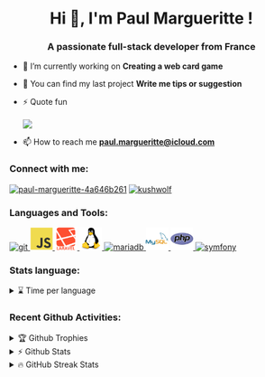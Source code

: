 <h1 align="center">Hi 👋, I'm Paul Margueritte !</h1>
<h3 align="center">A passionate full-stack developer from France</h3>


- 🔭 I’m currently working on **Creating a web card game**

- 🤝 You can find my last project **Write me tips or suggestion**

- ⚡ Quote fun <p><img align="center" src="https://camo.githubusercontent.com/d15f203ee03aec770c4cd57a57929ece543e1d18e55bc8d7ab886b3ba3874fe1/68747470733a2f2f726561646d652d6a6f6b65732e76657263656c2e6170702f6170693f6267436f6c6f723d2532333231323532392674657874436f6c6f723d2532336666646464322671436f6c6f723d2532336639343134342661436f6c6f723d25323339306265366426626f72646572436f6c6f723d25323366396337346626636f6465436f6c6f723d253233663963373466" /></p>


- 📫 How to reach me **paul.margueritte@icloud.com**

<h3 align="left">Connect with me:</h3>
<p align="left">
<a href="https://linkedin.com/in/paul-margueritte-4a646b261" target="blank"><img align="center" src="https://raw.githubusercontent.com/rahuldkjain/github-profile-readme-generator/master/src/images/icons/Social/linked-in-alt.svg" alt="paul-margueritte-4a646b261" height="30" width="40" /></a>
<a href="https://discord.gg/kushwolf" target="blank"><img align="center" src="https://raw.githubusercontent.com/rahuldkjain/github-profile-readme-generator/master/src/images/icons/Social/discord.svg" alt="kushwolf" height="30" width="40" /></a>
</p>

<h3 align="left">Languages and Tools:</h3>
<p align="left"> <a href="https://git-scm.com/" target="_blank" rel="noreferrer"> <img src="https://www.vectorlogo.zone/logos/git-scm/git-scm-icon.svg" alt="git" width="40" height="40"/> </a> <a href="https://developer.mozilla.org/en-US/docs/Web/JavaScript" target="_blank" rel="noreferrer"> <img src="https://raw.githubusercontent.com/devicons/devicon/master/icons/javascript/javascript-original.svg" alt="javascript" width="40" height="40"/> </a> <a href="https://laravel.com/" target="_blank" rel="noreferrer"> <img src="https://raw.githubusercontent.com/devicons/devicon/master/icons/laravel/laravel-plain-wordmark.svg" alt="laravel" width="40" height="40"/> </a> <a href="https://www.linux.org/" target="_blank" rel="noreferrer"> <img src="https://raw.githubusercontent.com/devicons/devicon/master/icons/linux/linux-original.svg" alt="linux" width="40" height="40"/> </a> <a href="https://mariadb.org/" target="_blank" rel="noreferrer"> <img src="https://www.vectorlogo.zone/logos/mariadb/mariadb-icon.svg" alt="mariadb" width="40" height="40"/> </a> <a href="https://www.mysql.com/" target="_blank" rel="noreferrer"> <img src="https://raw.githubusercontent.com/devicons/devicon/master/icons/mysql/mysql-original-wordmark.svg" alt="mysql" width="40" height="40"/> </a> <a href="https://www.php.net" target="_blank" rel="noreferrer"> <img src="https://raw.githubusercontent.com/devicons/devicon/master/icons/php/php-original.svg" alt="php" width="40" height="40"/> </a> <a href="https://symfony.com" target="_blank" rel="noreferrer"> <img src="https://symfony.com/logos/symfony_black_03.svg" alt="symfony" width="40" height="40"/> </a> </p> 
  
<h3 align="left">Stats language: </h3>

<details>
  <summary>⌛ Time per language </summary>
  <br>
  
<!--START_SECTION:stats-->
![Code Time](http://img.shields.io/badge/Code%20Time-117%20hrs%2028%20mins-blue)

![Profile Views](http://img.shields.io/badge/Profile%20Views-1-blue)

**I'm an Early 🐤** 

```text
🌞 Morning                1358 commits        █████████░░░░░░░░░░░░░░░░   34.35 % 
🌆 Daytime                2212 commits        ██████████████░░░░░░░░░░░   55.96 % 
🌃 Evening                383 commits         ██░░░░░░░░░░░░░░░░░░░░░░░   09.69 % 
🌙 Night                  0 commits           ░░░░░░░░░░░░░░░░░░░░░░░░░   00.00 % 
```
📅 **I'm Most Productive on Thursday** 

```text
Monday                   685 commits         ████░░░░░░░░░░░░░░░░░░░░░   17.33 % 
Tuesday                  806 commits         █████░░░░░░░░░░░░░░░░░░░░   20.39 % 
Wednesday                741 commits         █████░░░░░░░░░░░░░░░░░░░░   18.75 % 
Thursday                 1098 commits        ███████░░░░░░░░░░░░░░░░░░   27.78 % 
Friday                   560 commits         ████░░░░░░░░░░░░░░░░░░░░░   14.17 % 
Saturday                 44 commits          ░░░░░░░░░░░░░░░░░░░░░░░░░   01.11 % 
Sunday                   19 commits          ░░░░░░░░░░░░░░░░░░░░░░░░░   00.48 % 
```


📊 **This Week I Spent My Time On** 

```text
🕑︎ Time Zone: Europe/Paris

💬 Programming Languages: 
No Activity Tracked This Week

🔥 Editors: 
No Activity Tracked This Week
```


 Last Updated on 10/06/2024 18:42:02 UTC
<!--END_SECTION:stats-->
</details>
</details>


<h3 align="left">Recent Github Activities:</h3>

<details>
  <summary>🏆 Github Trophies</summary>
  <br>
      <p align="left"> <a href="https://github.com/ryo-ma/github-profile-trophy"><img src="https://github-profile-trophy.vercel.app/?username=kushwolf-dev&theme=discord&column=4&margin-w=15&margin-h=15&no-bg=true" alt="paulmargueritteoclockstudent" /></a> </p>
</details>

<details>
  <summary>⚡ Github Stats</summary>
  <br>
    <p>&nbsp;<img align="center" src="https://github-readme-stats.vercel.app/api?username=kushwolf-dev&show_icons=true&theme=tokyonight&locale=en" alt="paulmargueritteoclockstudent" /></p>
</details>

<details>
  <summary>🔥 GitHub Streak Stats</summary>
  <br>
    <p><img align="center" src="https://github-readme-streak-stats.herokuapp.com/?user=kushwolf-dev&theme=dark" alt="paulmargueritteoclockstudent" /></p>
</details>

<br>


